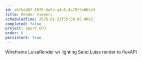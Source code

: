 ```yaml
---
id: e6fbdd67-f070-4a5a-a4a5-4a79f3e86be3
title: Render viewers
scheduledTime: 2025-01-23T15:00:00.000Z
completed: false
project: Spark GPU
order: 0
persistent: true
---
```


Wireframe
LuisaRender w/ lighting
Send Luisa render to fluxAPI